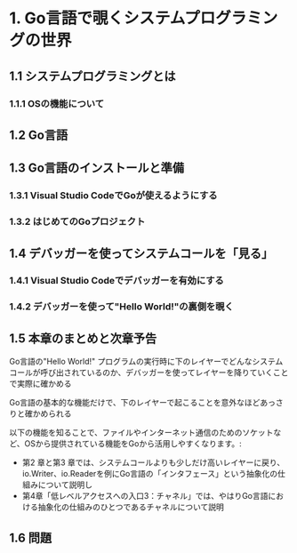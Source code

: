# 1. Go言語で覗くシステムプログラミングの世界

## 1.1 システムプログラミングとは

### 1.1.1 OSの機能について

## 1.2 Go言語

## 1.3 Go言語のインストールと準備

### 1.3.1 Visual Studio CodeでGoが使えるようにする

### 1.3.2 はじめてのGoプロジェクト

## 1.4 デバッガーを使ってシステムコールを「見る」

### 1.4.1 Visual Studio Codeでデバッガーを有効にする

### 1.4.2 デバッガーを使って"Hello World!"の裏側を覗く

## 1.5 本章のまとめと次章予告

Go言語の"Hello World!" プログラムの実行時に下のレイヤーでどんなシステムコールが呼び出されているのか、デバッガーを使ってレイヤーを降りていくことで実際に確かめる

Go言語の基本的な機能だけで、下のレイヤーで起こることを意外なほどあっさりと確かめられる

以下の機能を知ることで、ファイルやインターネット通信のためのソケットなど、OSから提供されている機能をGoから活用しやすくなります。:
- 第2 章と第3 章では、システムコールよりも少しだけ高いレイヤーに戻り、io.Writer、io.Readerを例にGo言語の「インタフェース」という抽象化の仕組みについて説明し
- 第4章「低レベルアクセスへの入口3：チャネル」では、やはりGo言語における抽象化の仕組みのひとつであるチャネルについて説明

## 1.6 問題
